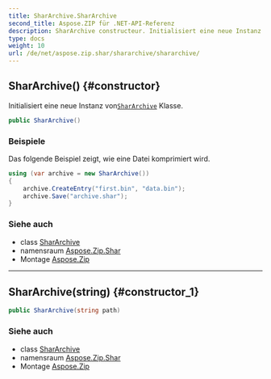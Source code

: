 ```yaml
---
title: SharArchive.SharArchive
second_title: Aspose.ZIP für .NET-API-Referenz
description: SharArchive constructeur. Initialisiert eine neue Instanz vonSharArchive Klasse.
type: docs
weight: 10
url: /de/net/aspose.zip.shar/shararchive/shararchive/
---
```

## SharArchive() {#constructor}

Initialisiert eine neue Instanz von[`SharArchive`](../) Klasse.

```csharp
public SharArchive()
```

### Beispiele

Das folgende Beispiel zeigt, wie eine Datei komprimiert wird.

```csharp
using (var archive = new SharArchive())
{
    archive.CreateEntry("first.bin", "data.bin");
    archive.Save("archive.shar");
}
```

### Siehe auch

* class [SharArchive](../)
* namensraum [Aspose.Zip.Shar](../../shararchive/)
* Montage [Aspose.Zip](../../../)

---

## SharArchive(string) {#constructor_1}

```csharp
public SharArchive(string path)
```

### Siehe auch

* class [SharArchive](../)
* namensraum [Aspose.Zip.Shar](../../shararchive/)
* Montage [Aspose.Zip](../../../)


